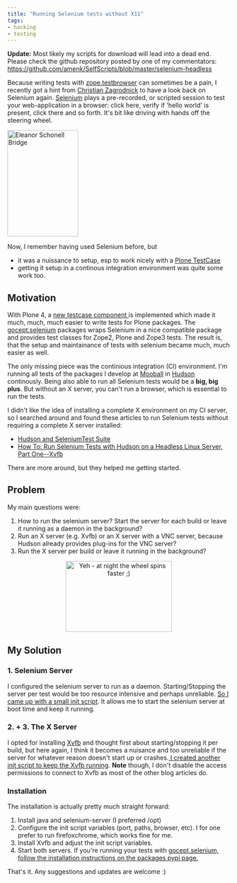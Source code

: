 ```yaml
---
title: "Running Selenium tests without X11"
tags: 
- hacking
- testing
---
```


<strong>Update:</strong> Most likely my scripts for download will lead into a dead end. Please check the github repository posted by one of my commentators: <a href="https://github.com/amenk/SelfScripts/blob/master/selenium-headless" rel="nofollow">https://github.com/amenk/SelfScripts/blob/master/selenium-headless</a>

Because writing tests with <a href="http://pypi.python.org/pypi/zope.testbrowser" target="_blank">zope.testbrowser</a> can sometimes be a pain, I recently got a hint from <a href="http://www.gocept.com" target="_blank">Christian Zagrodnick</a> to have a look back on Selenium again. <a href="http://seleniumhq.org/" target="_blank">Selenium</a> plays a pre-recorded, or scripted session to test your web-application in a browser: click here, verify if 'hello world' is present, click there and so forth. It's bit like driving with hands off the steering wheel.

<a title="Eleanor Schonell Bridge by romanjoost, on Flickr" href="http://www.flickr.com/photos/romanofski/5348902916/"><img class="alignright" alt="Eleanor Schonell Bridge" src="http://farm6.static.flickr.com/5284/5348902916_5c45bbab53_m.jpg" width="160" height="240" /></a>

Now, I remember having used Selenium before, but
<ul>
	<li>it was a nuissance to setup, esp to work nicely with a <a href="http://pypi.python.org/pypi/Products.PloneTestCase" target="_blank">Plone TestCase</a></li>
	<li>getting it setup in a continous integration environment was quite some work too.</li>
</ul>
<h2>Motivation</h2>
With Plone 4, a <a href="http://pypi.python.org/pypi/plone.app.testing/4.0a4" target="_blank">new testcase component </a>is implemented which made it much, much, much easier to write tests for Plone packages. The <a href="http://pypi.python.org/pypi/gocept.selenium/0.10.1" target="_blank">gocept.selenium</a> packages wraps Selenium in a nice compatible package and provides test classes for Zope2, Plone and Zope3 tests. The result is, that the setup and maintainance of tests with selenium became much, much easier as well.

The only missing piece was the continious integration (CI) environment. I'm running all tests of the packages I develop at <a href="http://www.mooball.com" target="_blank">Mooball</a> in <a href="http://www.hudson-ci.org" target="_blank">Hudson</a> continously. Being also able to run all Selenium tests would be a <strong>big, big plus</strong>. But without an X server, you can't run a browser, which is essential to run the tests.

I didn't like the idea of installing a complete X environment on my CI server, so I searched around and found these articles to run Selenium tests without requiring a complete X server installed:
<ul>
	<li><a title="Hudson and SeleniumTest Suite" href="http://oshyn.com/_blog/Software_Development/post/Hudson-Selenium-Test-Suite/">Hudson and SeleniumTest Suite</a></li>
	<li><a href="http://shotgunsandpenguins.blogspot.com/2008/10/how-to-run-selenium-tests-with-hudson.html">How To: Run Selenium Tests with Hudson on a Headless Linux Server, Part One--Xvfb</a></li>
</ul>
There are more around, but they helped me getting started.
<h2>Problem</h2>
My main questions were:
<ol>
	<li>How to run the selenium server? Start the server for each build or leave it running as a daemon in the background?</li>
	<li>Run an X server (e.g. Xvfb) or an X server with a VNC server, because Hudson already provides plug-ins for the VNC server?</li>
	<li>Run the X server per build or leave it running in the background?</li>
</ol>
<p style="text-align:center;"><a title="Yeh - at night the wheel spins faster ;) by romanjoost, on Flickr" href="http://www.flickr.com/photos/romanofski/5311280056/"><img class="aligncenter" alt="Yeh - at night the wheel spins faster ;)" src="http://farm6.static.flickr.com/5009/5311280056_7b3d32d766_m.jpg" width="240" height="160" /></a></p>

<h2>My Solution</h2>
<h3>1. Selenium Server</h3>
I configured the selenium server to run as a daemon. Starting/Stopping the server per test would be too resource intensive and perhaps unreliable. <a href="http://www.romanofski.de/selenium-server.sh">So I came up with a small init script</a>. It allows me to start the selenium server at boot time and keep it running.
<h3>2. + 3. The X Server</h3>
I opted for installing <a href="http://en.wikipedia.org/wiki/Xvfb">Xvfb</a> and thought first about starting/stopping it per build, but here again, I think it becomes a nuisance and too unreliable if the server for whatever reason doesn't start up or crashes.<a href="http://www.romanofski.de/xvfb-server.sh"> I created another init script to keep the Xvfb running</a>. <strong>Note</strong> though, I don't disable the access permissions to connect to Xvfb as most of the other blog articles do.
<h3>Installation</h3>
The installation is actually pretty much straight forward:
<ol>
	<li>Install java and selenium-server (I preferred /opt)</li>
	<li>Configure the init script variables (port, paths, browser, etc). I for one prefer to run firefoxchrome, which works fine for me.</li>
	<li>Install Xvfb and adjust the init script variables.</li>
	<li>Start both servers. If you're running your tests with <a href="http://pypi.python.org/pypi/gocept.selenium/">gocept.selenium, follow the installation instructions on the packages pypi page.</a></li>
</ol>
That's it. Any suggestions and updates are welcome :)